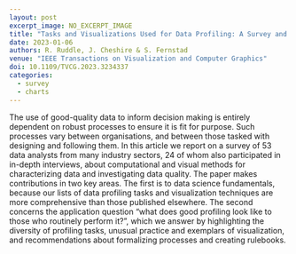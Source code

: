```yaml
---
layout: post
excerpt_image: NO_EXCERPT_IMAGE
title: "Tasks and Visualizations Used for Data Profiling: A Survey and Interview Study"
date: 2023-01-06
authors: R. Ruddle, J. Cheshire & S. Fernstad
venue: "IEEE Transactions on Visualization and Computer Graphics"
doi: 10.1109/TVCG.2023.3234337
categories:
  - survey
  - charts
---
```

The use of good-quality data to inform decision making is entirely dependent on robust processes to ensure it is fit for purpose. Such processes vary between organisations, and between those tasked with designing and following them. In this article we report on a survey of 53 data analysts from many industry sectors, 24 of whom also participated in in-depth interviews, about computational and visual methods for characterizing data and investigating data quality. The paper makes contributions in two key areas. The first is to data science fundamentals, because our lists of data profiling tasks and visualization techniques are more comprehensive than those published elsewhere. The second concerns the application question “what does good profiling look like to those who routinely perform it?”, which we answer by highlighting the diversity of profiling tasks, unusual practice and exemplars of visualization, and recommendations about formalizing processes and creating rulebooks.
